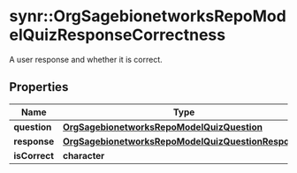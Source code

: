 # synr::OrgSagebionetworksRepoModelQuizResponseCorrectness

A user response and whether it is correct.

## Properties
Name | Type | Description | Notes
------------ | ------------- | ------------- | -------------
**question** | [**OrgSagebionetworksRepoModelQuizQuestion**](org.sagebionetworks.repo.model.quiz.Question.md) |  | [optional] 
**response** | [**OrgSagebionetworksRepoModelQuizQuestionResponse**](org.sagebionetworks.repo.model.quiz.QuestionResponse.md) |  | [optional] 
**isCorrect** | **character** |  | [optional] 


